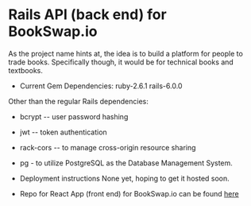 # Rails API (back end) for BookSwap.io

As the project name hints at, the idea is to build a platform for people to trade books. Specifically though, it would be for technical books and textbooks.

* Current Gem Dependencies:
 ruby-2.6.1
 rails-6.0.0

 Other than the regular Rails dependencies:
 * bcrypt -- user password hashing
 * jwt -- token authentication
 * rack-cors -- to manage cross-origin resource sharing
 * pg - to utilize PostgreSQL as the Database Management System.
 
* Deployment instructions
  None yet, hoping to get it hosted soon.

* Repo for React App (front end) for BookSwap.io can be found [here](https://github.com/brunogarciagonzalez/bookswap-react)
